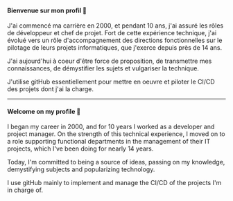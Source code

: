 #### Bienvenue sur mon profil 👋

J'ai commencé ma carrière en 2000, et pendant 10 ans, j'ai assuré les rôles de développeur et chef de projet. Fort de cette expérience technique, j'ai évolué vers un rôle d'accompagnement des directions fonctionnelles sur le pilotage de leurs projets informatiques, que j'exerce depuis près de 14 ans.

J'ai aujourd'hui à coeur d'être force de proposition, de transmettre mes connaissances, de démystifier les sujets et vulgariser la technique.

J'utilise gitHub essentiellement pour mettre en oeuvre et piloter le CI/CD des projets dont j'ai la charge.

---

#### Welcome on my profile 👋

I began my career in 2000, and for 10 years I worked as a developer and project manager. On the strength of this technical experience, I moved on to a role supporting functional departments in the management of their IT projects, which I've been doing for nearly 14 years.

Today, I'm committed to being a source of ideas, passing on my knowledge, demystifying subjects and popularizing technology. 

I use gitHub mainly to implement and manage the CI/CD of the projects I'm in charge of.


<!--
**BenoitSLV/BenoitSLV** is a ✨ _special_ ✨ repository because its `README.md` (this file) appears on your GitHub profile.

Here are some ideas to get you started:

- 🔭 I’m currently working on ...
- 🌱 I’m currently learning ...
- 👯 I’m looking to collaborate on ...
- 🤔 I’m looking for help with ...
- 💬 Ask me about ...
- 📫 How to reach me: ...
- 😄 Pronouns: ...
- ⚡ Fun fact: ...
-->

